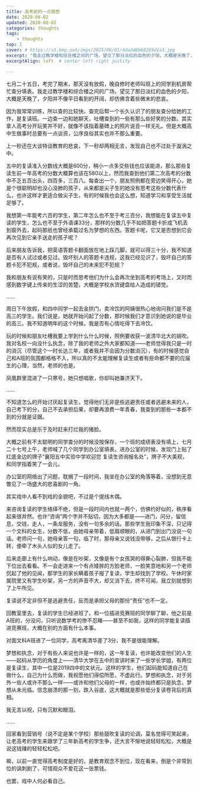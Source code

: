 ```yaml
---
title: 高考前的一点随想
date: 2020-08-02
updated: 2020-08-02
categories: thoughts
tags:
    - thoughts
top: 1
cover: # https://s3.bmp.ovh/imgs/2025/06/01/4dadd8b68269d1a3.jpg
excerpt: "我走过教学楼和综合楼之间的广场，望见了那日淡红的血色的夕阳，大概是天晚了，夕阳并不像平日看到的开阔，却仿佛含着些微末的悲哀。"
excerptAlign: left  # center left right justify

---
```


七月二十五日，考完了期末，那天没有放假，晚自修时老师叫班上的同学到机房帮忙查分填表。我走过教学楼和综合楼之间的广场，望见了那日淡红的血色的夕阳，大概是天晚了，夕阳并不像平日看到的开阔，却仿佛含着些微末的悲哀。

因为我常常训练，所以查的比较快。查完后帮一个长久认识了的朋友查分给她的工作，是复读班。一边查一边和她聊天，吐槽查到的一些有那么些好笑的分数。其实拿人高考分开玩笑并不好，就像不该指着墓碑上的照片说丑一样无礼。但是大概高中生做事时总要有一点谈资，公序良俗其实也并不那么重要。

上一秒还在大谈特谈教育的悲哀，下一秒却两相无言，发现自己也不过处于漩涡之中。

五中的复读准入分数线大概是600分，稍小一点多交些钱也应该能进，那么那些复读生前一年高考的分数大概算也该在580以上，然而我查到他们第二次高考的分数中不乏五百出头，四百多，三百八。每查出一个，朋友照例都在旁边笑得开心，她是个很聪明却也没心没肺的孩子，从来都是尖子生的她没有思考这些分数代表什么，也许这样才更适合做尖子生，有的时候我也会这么想，知道学习和享受生活就足够了。

我想第一年能考六百的学生，第二年怎么也不至于考三百分，我想能在复读五中复读的学生，怎么也不至于外语课33分，那样的分数几乎不如把答题卡折成飞机丢到窗外去，起码那纸也曾经承载过名为梦想的东西。答题卡呢，它又是否想到它会再次见到它亲手送走的孩子呢？

后来朋友告诉我，把英语答题卡翻面放在地上踩几脚，就可以得三十分，我不知道是否有人试过或者见过。毁坏别人的答题卡违规，这我已经见识了，毁坏自己的答题卡犯不犯规，或者说，毁坏自己的未来犯不犯规？

我和朋友有说有笑的，只是时而思考他们为什么会再次坐到高考的考场上，又时而感到数字键上传来的生涩的苦楚，大概是学校水货键盘给人造成的错觉。

……

周日下午放假，和四中同学一起去金拱门，卖冷饮的阿姨很热心地询问我们是不是高三的学生。我们说是，她就开始问起了分数，那时候我们才意识到她说的是毕业的高三。我不知道明年的这个时候，我是否有心情吃得下去冷饮。

玩的时候和朋友吐槽我要上学到什么什么时候，照例要收获一波清华北大的胡吹。我对名校一向没什么执念，除了我的老师之外大家都知道——老师觉得我只是一时的消沉（尽管这个一时长达三年，或者我并不会因为分数消沉），有的时候感觉自己和A班的氛围都格格不入，所以真的不太能理解复读生或者有些命都不要的应届生的心理，当然，老师的也是。

凤凰群里混进了一只寒号，她只想唱歌，你却叫她兼济天下。

……

不知道怎么的开始讨厌起复读生，觉得他们无非是些逃避责任或者逃避未来的人，自己考下的分，自己不去承担后果，却要再浪费一年青春，我查到的那些一本都不到的分就是证据。

然而现实总是乐于及时赶来打烂我的猪脸。

大概之前有不太聪明的同学查分的时候没按保存，一个班的成绩表没有填上，七月二十七号上午，老师喊了几个同学到办公室填表。进办公室的时候，发现门上贴了红底金边的牌子“襄阳五中实验中学欢迎您 复读生咨询报名处”，牌子不大美观，和同学指着笑了一会儿。

办公室的网络出了问题，耽搁了一段时间，我坐在办公室的角落等着，没想到无意瞥见了一场盛大的悲喜剧的一角。

其实戏中人看不到戏的全貌吧，不过是个提线木偶。

来咨询复读的学生络绎不绝，但是一段时间内也就一两个，仿佛约好似的，秩序看起来很井然。也许“咨询”两个字并不贴切，因为大多都是——进门，问分，留信息，交钱，走人，一条龙服务，没有一句多余的话。那些学生我印象不深，只记得一个文科的女生，分数不低，由她母亲带着，低眉顺眼的，从进门到出门没说一句话。老师问一句，她母亲答一句，临了时，那母亲又说钱没带够，之后从银行卡上转，便牵了木头人似的女儿走了。

后来走廊上有什么响动，像是在吵架，又像是有个女孩哭的得撕心裂肺，但我不能下位出去看看。不一会走进来一个有点矮胖的方脸老师，一脸笑意地和另一个老师侃起了他的见闻，那学生的家长瞒着孩子报了复读，学生却找到了学校。午休时家属院里又有学生吵架，另一方的声音不大，却又消下去，终不可闻，我立刻就想到了上午所见。

复读说不定非但不是逃避责任，反而是承担父母的那份“责任”也不一定。

回教室里去，复读的学生已经进班了。和一位插进竞赛班的同学聊了聊，他之前是A班的，分没问，只听说数学考的惨不忍睹——甚至不如我，这样的同学能复读插进竞赛班，大概在别的方面有什么本事。

对面文科A班进了一位同学，高考离清华差了3分，我不是很能理解。

梦想和执念，对于有些人来说也许是一样的，这一年复读，也许能改变他们的人生——起码从学历的角度上——清华大学在五中的宣讲时来了一些学长学姐，有两位是复读生，其中一位是2019四中的文状元。这样的学生，他们起码能知道自己在做什么，自己为什么而做，我祝愿他们得偿所愿，不虚此行。梦想和执念，对于另外一些人或许不那么一样——或许和他们父母的一样，也或许始终都只是执念，梦想从未光临。信念崩溃的那一刻，跌入谷底，这大概就是那些低分复读卷背后的真相。

我无言以祝，只有沉默和眼泪。

……

回家看到营销号（说不定是某个学校）那些鼓吹复读的论调，莫名觉得可笑起来，让老高考的学生来跟学了三年新高考的学生争，还大言不惭地说轻轻松松，大概是说这钱赚的轻轻松松吧。

嘛，以前一直觉得高考制度是好的，是教育观念不到位，现在看来，倒是个非常到位的讽刺剧了，可惜观众不爱花这一张票钱。

也罢，戏中人何必看自己。
